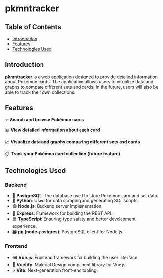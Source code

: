 # pkmntracker

## Table of Contents

- [Introduction](#introduction)
- [Features](#features)
- [Technologies Used](#technologies-used)

## Introduction

**pkmntracker** is a web application designed to provide detailed information about Pokémon cards. The application allows users to visualize data and graphs to compare different sets and cards. In the future, users will also be able to track their own collections.

## Features

✨ **Search and browse Pokémon cards**

📊 **View detailed information about each card**

📈 **Visualize data and graphs comparing different sets and cards**

📋 **Track your Pokémon card collection (future feature)**

## Technologies Used

### Backend

- 🐘 **PostgreSQL**: The database used to store Pokémon card and set data.
- 🐍 **Python**: Used for data scraping and generating SQL scripts.
- 🟢 **Node.js**: Backend server implementation.
- 🚀 **Express**: Framework for building the REST API.
- 🟦 **TypeScript**: Ensuring type safety and better development experience.
- 🗃️ **pg (node-postgres)**: PostgreSQL client for Node.js.

### Frontend

- 🖼️ **Vue.js**: Frontend framework for building the user interface.
- 🎨 **Vuetify**: Material Design component library for Vue.js.
- ⚡ **Vite**: Next-generation front-end tooling.
